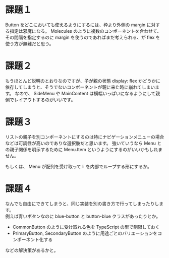 # 課題１

Button をどこにおいても使えるようにするには、枠より外側の margin に対する指定は邪魔になる。
Molecules のように複数のコンポーネントを合わせて、その間隔を指定するのに margin を使うのであればまだ考えられる、が flex を使う方が無難だと思う。

# 課題２

もうほとんど説明のとおりなのですが、子が親の状態 display: flex かどうかに依存してしまうと、そうでないコンポーネントが親に来た時に崩れてしまいます。
なので、 SideMenu や MainContent は横幅いっぱいになるようにして親側でレイアウトするのがいいです。

# 課題３

リストの親子を別コンポーネントにするのは特にナビゲーションメニューの場合などは可読性が高いのでありな選択肢だと思います。
強いていうなら Menu との親子関係を明示するために Menu.Item というようにするのがいいかもしれません。

もしくは、 Menu が配列を受け取って li を内部でループする形にするか。

# 課題４

なんでも自由にできてしまうと、同じ実装を別の書き方で行ってしまったりします。  
例えば青いボタンなのに blue-button と button-blue クラスがあったりとか。

* CommonButton のように受け取れる色を TypeScript の型で制限しておく
* PrimaryButton, SecondaryButton のように用途ごとのバリエーションをコンポーネント化する

などの解決策があるかと。
